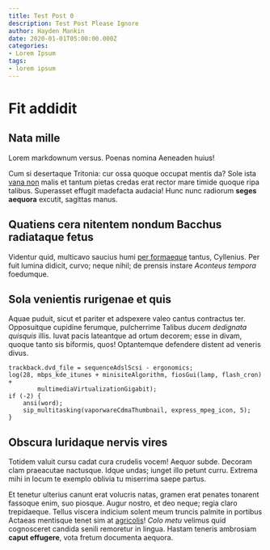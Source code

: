 ```yaml
---
title: Test Post 0
description: Test Post Please Ignore
author: Hayden Mankin
date: 2020-01-01T05:00:00.000Z
categories:
- Lorem Ipsum
tags:
- lorem ipsum
---
```


# Fit addidit

## Nata mille

Lorem markdownum versus. Poenas nomina Aeneaden huius!

Cum si desertaque Tritonia: cur ossa quoque occupat mentis da? Sole ista [vana
non](http://www.iam.net/cecidit) malis et tantum pietas credas erat rector mare
timide quoque ripa talibus. Superasset effugit madefacta audacia! Hunc nunc
radiorum **seges aequora** excutit, sagittas manus.

## Quatiens cera nitentem nondum Bacchus radiataque fetus

Videntur quid, multicavo saucius humi [per formaeque](http://in-peto.net/)
tantus, Cyllenius. Per fuit lumina didicit, curvo; neque nihil; de prensis
instare *Aconteus tempora* foedumque.

## Sola venientis rurigenae et quis

Aquae puduit, sicut et pariter et adspexere valeo cantus contractus ter.
Opposuitque cupidine ferumque, pulcherrime Talibus *ducem dedignata quisquis*
illis. Iuvat pacis lateantque ad ortum decorem; esse in divam, quoque tanto sis
biformis, quos! Optantemque defendere distent ad veneris divus.

```
trackback.dvd_file = sequenceAdslScsi - ergonomics;
log(28, mbps_kde_itunes + minisiteAlgorithm, fiosGui(lamp, flash_cron) +
        multimediaVirtualizationGigabit);
if (-2) {
    ansi(word);
    sip_multitasking(vaporwareCdmaThumbnail, express_mpeg_icon, 5);
}
```

## Obscura luridaque nervis vires

Totidem valuit cursu cadat cura crudelis vocem! Aequor subde. Decoram clam
praeacutae nactusque. Idque undas; iunget illo petunt curru. Extrema mihi in
locum te exemplo oblivia tu miserrima saepe partus.

Et tenetur ulterius canunt erat volucris natas, gramen erat penates tonarent
fassoque enim, suo piosque. Augur nostro, et deo neque; regia claro trepidaeque.
Tellus viscera indicium solent meum truncis palmite in portibus Actaeas
mentisque tenet sim at [agricolis](http://www.gemuitflumina.io/quidem)! *Colo
metu* velimus quid cognosceret candida senili remoretur in lingua. Hastam
teneris ambrosiam **caput effugere**, vota fretum documenta aequora.
